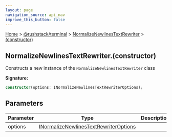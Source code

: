```yaml
---
layout: page
navigation_source: api_nav
improve_this_button: false
---
```



[Home](./index.md) &gt; [@rushstack/terminal](./terminal.md) &gt; [NormalizeNewlinesTextRewriter](./terminal.normalizenewlinestextrewriter.md) &gt; [(constructor)](./terminal.normalizenewlinestextrewriter._constructor_.md)

## NormalizeNewlinesTextRewriter.(constructor)

Constructs a new instance of the `NormalizeNewlinesTextRewriter` class

<b>Signature:</b>

```typescript
constructor(options: INormalizeNewlinesTextRewriterOptions);
```

## Parameters

|  Parameter | Type | Description |
|  --- | --- | --- |
|  options | [INormalizeNewlinesTextRewriterOptions](./terminal.inormalizenewlinestextrewriteroptions.md) |  |
